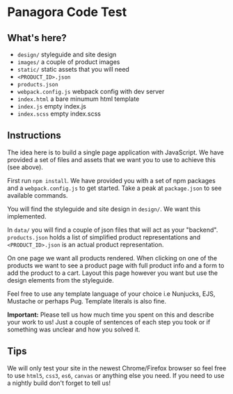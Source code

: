 # Panagora Code Test

## What's here?

- `design/` styleguide and site design
- `images/` a couple of product images
- `static/` static assets that you will need
- `<PRODUCT_ID>.json`
- `products.json`
- `webpack.config.js` webpack config with dev server
- `index.html` a bare minumum html template
- `index.js` empty index.js
- `index.scss` empty index.scss

## Instructions

The idea here is to build a single page application with JavaScript. We have provided a set of files and assets that we want you to use to achieve this (see above).

First run `npm install`. We have provided you with a set of npm packages and a `webpack.config.js` to get started. Take a peak at `package.json` to see available commands.

You will find the styleguide and site design in `design/`. We want this implemented.

In `data/` you will find a couple of json files that will act as your "backend". `products.json` holds a list of simplified product representations and `<PRODUCT_ID>.json` is an actual product representation.

On one page we want all products rendered. When clicking on one of the products we want to see a product page with full product info and a form to add the product to a cart. Layout this page however you want but use the design elements from the styleguide.

Feel free to use any template language of your choice i.e Nunjucks, EJS, Mustache or perhaps Pug. Template literals is also fine.

**Important:** Please tell us how much time you spent on this and describe your work to us! Just a couple of sentences of each step you took or if something was unclear and how you solved it.

## Tips

We will only test your site in the newest Chrome/Firefox browser so feel free to use `html5`, `css3`, `es6`, `canvas` or anything else you need. If you need to use a nightly build don't forget to tell us!
